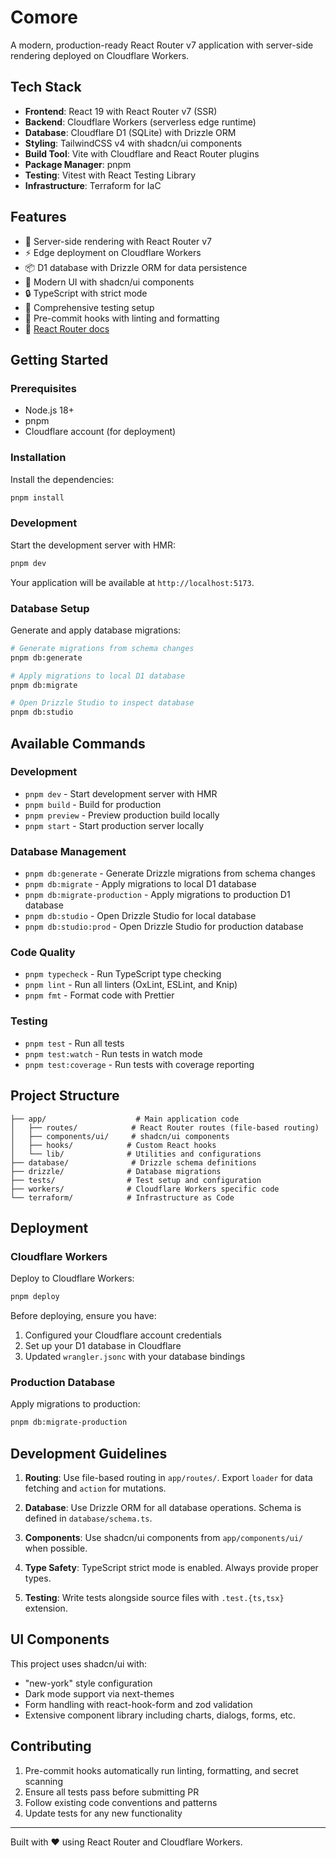 # Comore

A modern, production-ready React Router v7 application with server-side rendering deployed on Cloudflare Workers.

## Tech Stack

- **Frontend**: React 19 with React Router v7 (SSR)
- **Backend**: Cloudflare Workers (serverless edge runtime)
- **Database**: Cloudflare D1 (SQLite) with Drizzle ORM
- **Styling**: TailwindCSS v4 with shadcn/ui components
- **Build Tool**: Vite with Cloudflare and React Router plugins
- **Package Manager**: pnpm
- **Testing**: Vitest with React Testing Library
- **Infrastructure**: Terraform for IaC

## Features

- 🚀 Server-side rendering with React Router v7
- ⚡️ Edge deployment on Cloudflare Workers
- 📦 D1 database with Drizzle ORM for data persistence
- 🎨 Modern UI with shadcn/ui components
- 🔒 TypeScript with strict mode
- 🧪 Comprehensive testing setup
- 🔧 Pre-commit hooks with linting and formatting
- 📖 [React Router docs](https://reactrouter.com/)

## Getting Started

### Prerequisites

- Node.js 18+
- pnpm
- Cloudflare account (for deployment)

### Installation

Install the dependencies:

```bash
pnpm install
```

### Development

Start the development server with HMR:

```bash
pnpm dev
```

Your application will be available at `http://localhost:5173`.

### Database Setup

Generate and apply database migrations:

```bash
# Generate migrations from schema changes
pnpm db:generate

# Apply migrations to local D1 database
pnpm db:migrate

# Open Drizzle Studio to inspect database
pnpm db:studio
```

## Available Commands

### Development

- `pnpm dev` - Start development server with HMR
- `pnpm build` - Build for production
- `pnpm preview` - Preview production build locally
- `pnpm start` - Start production server locally

### Database Management

- `pnpm db:generate` - Generate Drizzle migrations from schema changes
- `pnpm db:migrate` - Apply migrations to local D1 database
- `pnpm db:migrate-production` - Apply migrations to production D1 database
- `pnpm db:studio` - Open Drizzle Studio for local database
- `pnpm db:studio:prod` - Open Drizzle Studio for production database

### Code Quality

- `pnpm typecheck` - Run TypeScript type checking
- `pnpm lint` - Run all linters (OxLint, ESLint, and Knip)
- `pnpm fmt` - Format code with Prettier

### Testing

- `pnpm test` - Run all tests
- `pnpm test:watch` - Run tests in watch mode
- `pnpm test:coverage` - Run tests with coverage reporting

## Project Structure

```
├── app/                    # Main application code
│   ├── routes/            # React Router routes (file-based routing)
│   ├── components/ui/     # shadcn/ui components
│   ├── hooks/            # Custom React hooks
│   └── lib/              # Utilities and configurations
├── database/              # Drizzle schema definitions
├── drizzle/              # Database migrations
├── tests/                # Test setup and configuration
├── workers/              # Cloudflare Workers specific code
└── terraform/            # Infrastructure as Code
```

## Deployment

### Cloudflare Workers

Deploy to Cloudflare Workers:

```bash
pnpm deploy
```

Before deploying, ensure you have:

1. Configured your Cloudflare account credentials
2. Set up your D1 database in Cloudflare
3. Updated `wrangler.jsonc` with your database bindings

### Production Database

Apply migrations to production:

```bash
pnpm db:migrate-production
```

## Development Guidelines

1. **Routing**: Use file-based routing in `app/routes/`. Export `loader` for data fetching and `action` for mutations.

2. **Database**: Use Drizzle ORM for all database operations. Schema is defined in `database/schema.ts`.

3. **Components**: Use shadcn/ui components from `app/components/ui/` when possible.

4. **Type Safety**: TypeScript strict mode is enabled. Always provide proper types.

5. **Testing**: Write tests alongside source files with `.test.{ts,tsx}` extension.

## UI Components

This project uses shadcn/ui with:

- "new-york" style configuration
- Dark mode support via next-themes
- Form handling with react-hook-form and zod validation
- Extensive component library including charts, dialogs, forms, etc.

## Contributing

1. Pre-commit hooks automatically run linting, formatting, and secret scanning
2. Ensure all tests pass before submitting PR
3. Follow existing code conventions and patterns
4. Update tests for any new functionality

---

Built with ❤️ using React Router and Cloudflare Workers.
